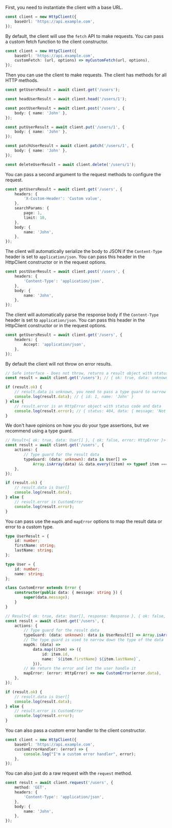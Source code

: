 First, you need to instantiate the client with a base URL.

```ts
const client = new HttpClient({
	baseUrl: 'https://api.example.com',
});
```

By default, the client will use the `fetch` API to make requests. You can pass a custom fetch function to the client constructor.

```ts
const client = new HttpClient({
	baseUrl: 'https://api.example.com',
	customFetch: (url, options) => myCustomFetch(url, options),
});
```

Then you can use the client to make requests. The client has methods for all HTTP methods.

```ts
const getUsersResult = await client.get('/users');

const headUserResult = await client.head('/users/1');

const postUserResult = await client.post('/users', {
	body: { name: 'John' },
});

const putUserResult = await client.put('/users/1', {
	body: { name: 'John' },
});

const patchUserResult = await client.patch('/users/1', {
	body: { name: 'John' },
});

const deleteUserResult = await client.delete('/users/1');
```

You can pass a second argument to the request methods to configure the request.

```ts
const getUsersResult = await client.get('/users', {
	headers: {
		'X-Custom-Header': 'Custom value',
	},
	searchParams: {
		page: 1,
		limit: 10,
	},
	body: {
		name: 'John',
	},
});
```

The client will automatically serialize the body to JSON if the `Content-Type` header is set to `application/json`.
You can pass this header in the HttpClient constructor or in the request options.

```ts
const postUserResult = await client.post('/users', {
	headers: {
		'Content-Type': 'application/json',
	},
	body: {
		name: 'John',
	},
});
```

The client will automatically parse the response body if the `Content-Type` header is set to `application/json`.
You can pass this header in the HttpClient constructor or in the request options.

```ts
const getUsersResult = await client.get('/users', {
	headers: {
		Accept: 'application/json',
	},
});
```

By default the client will not throw on error results.

```ts
// Safe interface - Does not throw, returns a result object with status code and data or error
const result = await client.get('/users'); // { ok: true, data: unknown } | { ok: false, error: HttpError }

if (result.ok) {
	// result.data is unknown, you need to pass a type guard to narrow it down or use a type assertion
	console.log(result.data); // { id: 1, name: 'John' }
} else {
	// result.error is an HttpError object with status code and data
	console.log(result.error); // { status: 404, data: { message: 'Not found' } }
}
```

We don't have opinions on how you do your type assertions, but we recommend using a type guard.

```ts
// Result<{ ok: true, data: User[] }, { ok: false, error: HttpError }>
const result = await client.get('/users', {
	actions: {
		// Type guard for the result data
		typeGuard: (data: unknown): data is User[] =>
			Array.isArray(data) && data.every((item) => typeof item === 'object'),
	},
});

if (result.ok) {
	// result.data is User[]
	console.log(result.data);
} else {
	// result.error is CustomError
	console.log(result.error);
}
```

You can pass use the `mapOk` and `mapError` options to map the result data or error to a custom type.

```ts
type UserResult = {
	id: number;
	firstName: string;
	lastName: string;
};

type User = {
	id: number;
	name: string;
};

class CustomError extends Error {
	constructor(public data: { message: string }) {
		super(data.message);
	}
}

// Result<{ ok: true, data: User[], response: Response }, { ok: false, error: CustomError }>
const result = await client.get('/users', {
	actions: {
		// Type guard for the result data
		typeGuard: (data: unknown): data is UserResult[] => Array.isArray(data),
		// The type guard is used to narrow down the type of the data
		mapOk: (data) =>
			data.map((item) => ({
				id: item.id,
				name: `${item.firstName} ${item.lastName}`,
			})),
		// We return the error and let the user handle it
		mapError: (error: HttpError) => new CustomError(error.data),
	},
});

if (result.ok) {
	// result.data is User[]
	console.log(result.data);
} else {
	// result.error is CustomError
	console.log(result.error);
}
```

You can also pass a custom error handler to the client constructor.

```ts
const client = new HttpClient({
	baseUrl: 'https://api.example.com',
	customErrorHandler: (error) => {
		console.log("I'm a custom error handler", error);
	},
});
```

You can also just do a raw request with the `request` method.

```ts
const result = await client.request('/users', {
	method: 'GET',
	headers: {
		'Content-Type': 'application/json',
	},
	body: {
		name: 'John',
	},
});
```
